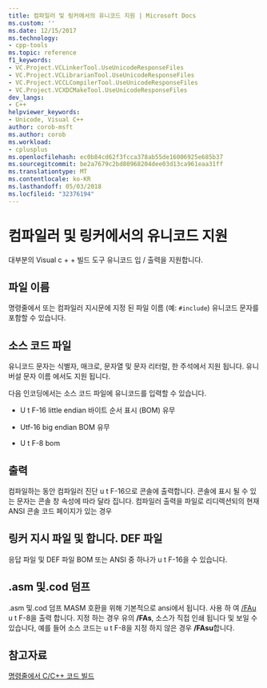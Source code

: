 ```yaml
---
title: 컴파일러 및 링커에서의 유니코드 지원 | Microsoft Docs
ms.custom: ''
ms.date: 12/15/2017
ms.technology:
- cpp-tools
ms.topic: reference
f1_keywords:
- VC.Project.VCLinkerTool.UseUnicodeResponseFiles
- VC.Project.VCLibrarianTool.UseUnicodeResponseFiles
- VC.Project.VCCLCompilerTool.UseUnicodeResponseFiles
- VC.Project.VCXDCMakeTool.UseUnicodeResponseFiles
dev_langs:
- C++
helpviewer_keywords:
- Unicode, Visual C++
author: corob-msft
ms.author: corob
ms.workload:
- cplusplus
ms.openlocfilehash: ec0b84cd62f3fcca378ab55de16006925e685b37
ms.sourcegitcommit: be2a7679c2bd80968204dee03d13ca961eaa31ff
ms.translationtype: MT
ms.contentlocale: ko-KR
ms.lasthandoff: 05/03/2018
ms.locfileid: "32376194"
---
```

# <a name="unicode-support-in-the-compiler-and-linker"></a>컴파일러 및 링커에서의 유니코드 지원

대부분의 Visual c + + 빌드 도구 유니코드 입 / 출력을 지원합니다.

## <a name="filenames"></a>파일 이름

명령줄에서 또는 컴파일러 지시문에 지정 된 파일 이름 (예: `#include`) 유니코드 문자를 포함할 수 있습니다.

## <a name="source-code-files"></a>소스 코드 파일

유니코드 문자는 식별자, 매크로, 문자열 및 문자 리터럴, 한 주석에서 지원 됩니다.  유니버설 문자 이름 에서도 지원 됩니다.

다음 인코딩에서는 소스 코드 파일에 유니코드를 입력할 수 있습니다.

- U t F-16 little endian 바이트 순서 표시 (BOM) 유무

- Utf-16 big endian BOM 유무

- U t F-8 bom

## <a name="output"></a>출력

컴파일하는 동안 컴파일러 진단 u t F-16으로 콘솔에 출력합니다.  콘솔에 표시 될 수 있는 문자는 콘솔 창 속성에 따라 달라 집니다.  컴파일러 출력을 파일로 리디렉션되의 현재 ANSI 콘솔 코드 페이지가 있는 경우

## <a name="linker-response-files-and-def-files"></a>링커 지시 파일 및 합니다. DEF 파일

응답 파일 및 DEF 파일 BOM 또는 ANSI 중 하나가 u t F-16을 수 있습니다.

## <a name="asm-and-cod-dumps"></a>.asm 및.cod 덤프

.asm 및.cod 덤프 MASM 호환을 위해 기본적으로 ansi에서 됩니다. 사용 하 여 [/FAu](../../build/reference/fa-fa-listing-file.md) u t F-8을 출력 합니다. 지정 하는 경우 유의 **/FAs**, 소스가 직접 인쇄 됩니다 및 보일 수 있습니다, 예를 들어 소스 코드는 u t F-8을 지정 하지 않은 경우 **/FAsu**합니다.

## <a name="see-also"></a>참고자료

[명령줄에서 C/C++ 코드 빌드](../../build/building-on-the-command-line.md)